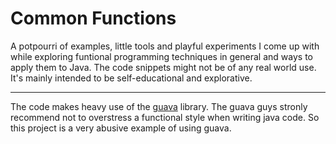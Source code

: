 Common Functions
================

A potpourri of examples, little tools and playful experiments I come up with while exploring funtional programming techniques in general and ways to apply them to Java.
The code snippets might not be of any real world use. It's mainly intended to be self-educational and explorative.

------

The code makes heavy use of the [guava][1] library. The guava guys stronly recommend not to overstress a functional style when writing java code. So this project is a very abusive example of using guava.

[1]: http://code.google.com/p/guava-libraries/
